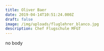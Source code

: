 ```yaml
---
title: Oliver Baer
date: 2019-04-14T10:51:24.000Z
draft: false
image: /img/uploads/fluglehrer_blanco.jpg
description: Chef Flugschule MFGT
---
```

no body
